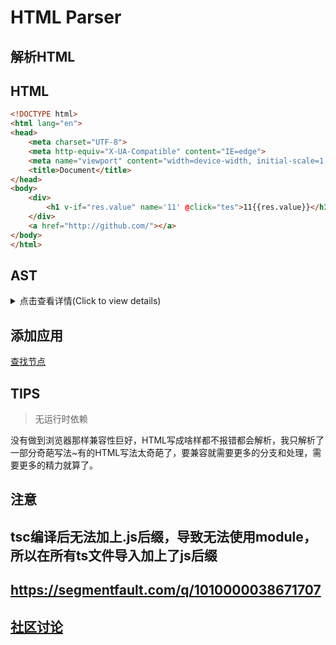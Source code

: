 # HTML Parser

## 解析HTML

## HTML

```html
<!DOCTYPE html>
<html lang="en">
<head>
    <meta charset="UTF-8">
    <meta http-equiv="X-UA-Compatible" content="IE=edge">
    <meta name="viewport" content="width=device-width, initial-scale=1.0">
    <title>Document</title>
</head>
<body>
    <div>
        <h1 v-if="res.value" name='11' @click="tes">11{{res.value}}</h1>
    </div>
    <a href="http://github.com/"></a>
</body>
</html>
```

## AST
<details>
<summary>点击查看详情(Click to view details)</summary>
<pre><code>
{
    "type": "root",
    "children": [
        {
            "type": "DTD",
            "LineNum": 1,
            "content": "DOCTYPE html"
        },
        {
            "content": "\r\n",
            "LineNum": 1,
            "type": "text"
        },
        {
            "children": [
                {
                    "content": "\r\n",
                    "LineNum": 2,
                    "type": "text"
                },
                {
                    "children": [
                        {
                            "content": "\r\n    ",
                            "LineNum": 3,
                            "type": "text"
                        },
                        {
                            "children": [],
                            "attr": [
                                {
                                    "name": "charset",
                                    "value": "UTF-8"
                                }
                            ],
                            "LineNum": 4,
                            "type": "tag",
                            "tag": "meta"
                        },
                        {
                            "content": "\r\n    ",
                            "LineNum": 4,
                            "type": "text"
                        },
                        {
                            "children": [],
                            "attr": [
                                {
                                    "name": "http-equiv",
                                    "value": "X-UA-Compatible"
                                },
                                {
                                    "name": "content",
                                    "value": "IE=edge"
                                }
                            ],
                            "LineNum": 5,
                            "type": "tag",
                            "tag": "meta"
                        },
                        {
                            "content": "\r\n    ",
                            "LineNum": 5,
                            "type": "text"
                        },
                        {
                            "children": [],
                            "attr": [
                                {
                                    "name": "name",
                                    "value": "viewport"
                                },
                                {
                                    "name": "content",
                                    "value": "width=device-width, initial-scale=1.0"
                                }
                            ],
                            "LineNum": 6,
                            "type": "tag",
                            "tag": "meta"
                        },
                        {
                            "content": "\r\n    ",
                            "LineNum": 6,
                            "type": "text"
                        },
                        {
                            "children": [
                                {
                                    "content": "Document",
                                    "LineNum": 7,
                                    "type": "text"
                                }
                            ],
                            "attr": [],
                            "LineNum": 7,
                            "type": "tag",
                            "tag": "title"
                        },
                        {
                            "content": "\r\n",
                            "LineNum": 7,
                            "type": "text"
                        }
                    ],
                    "attr": [],
                    "LineNum": 3,
                    "type": "tag",
                    "tag": "head"
                },
                {
                    "content": "\r\n",
                    "LineNum": 8,
                    "type": "text"
                },
                {
                    "children": [
                        {
                            "content": "\r\n    ",
                            "LineNum": 9,
                            "type": "text"
                        },
                        {
                            "children": [
                                {
                                    "content": "\r\n        ",
                                    "LineNum": 10,
                                    "type": "text"
                                },
                                {
                                    "children": [
                                        {
                                            "content": "11{{res.value}}",
                                            "LineNum": 11,
                                            "type": "text"
                                        }
                                    ],
                                    "attr": [
                                        {
                                            "name": "v-if",
                                            "value": "res.value"
                                        },
                                        {
                                            "name": "name",
                                            "value": "11"
                                        },
                                        {
                                            "name": "@click",
                                            "value": "tes"
                                        }
                                    ],
                                    "LineNum": 11,
                                    "type": "tag",
                                    "tag": "h1"
                                },
                                {
                                    "content": "\r\n    ",
                                    "LineNum": 11,
                                    "type": "text"
                                }
                            ],
                            "attr": [],
                            "LineNum": 10,
                            "type": "tag",
                            "tag": "div"
                        },
                        {
                            "content": "\r\n    ",
                            "LineNum": 12,
                            "type": "text"
                        },
                        {
                            "children": [],
                            "attr": [
                                {
                                    "name": "href",
                                    "value": "http://github.com/"
                                }
                            ],
                            "LineNum": 13,
                            "type": "tag",
                            "tag": "a"
                        },
                        {
                            "content": "\r\n",
                            "LineNum": 13,
                            "type": "text"
                        }
                    ],
                    "attr": [],
                    "LineNum": 9,
                    "type": "tag",
                    "tag": "body"
                },
                {
                    "content": "\r\n",
                    "LineNum": 14,
                    "type": "text"
                }
            ],
            "attr": [
                {
                    "name": "lang",
                    "value": "en"
                }
            ],
            "LineNum": 2,
            "type": "tag",
            "tag": "html"
        }
    ],
    "LineNum": 1
}
</code></pre>
</details>

## 添加应用
[查找节点](./app/qidian.ts)

## TIPS

> 无运行时依赖

没有做到浏览器那样兼容性巨好，HTML写成啥样都不报错都会解析，我只解析了一部分奇葩写法~有的HTML写法太奇葩了，要兼容就需要更多的分支和处理，需要更多的精力就算了。

## 注意

## tsc编译后无法加上.js后缀，导致无法使用module，所以在所有ts文件导入加上了js后缀
## https://segmentfault.com/q/1010000038671707
## [社区讨论](https://github.com/microsoft/TypeScript/issues/16577)

